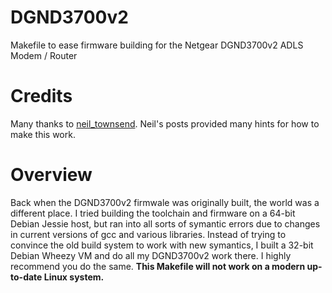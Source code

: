 # DGND3700v2
Makefile to ease firmware building for the Netgear DGND3700v2 ADLS Modem / Router

# Credits

Many thanks to [neil_townsend](https://community.netgear.com/t5/user/viewprofilepage/user-id/317565).  Neil's posts provided many hints for how to make this work.

# Overview
Back when the DGND3700v2 firmwale was originally built, the world was a different place.  I tried building the toolchain and firmware on a 64-bit Debian Jessie host, but ran into all sorts of symantic errors due to changes in current versions of gcc and various libraries.  Instead of trying to convince the old build system to work with new symantics, I built a 32-bit Debian Wheezy VM and do all my DGND3700v2 work there.  I highly recommend you do the same.  **This Makefile will not work on a modern up-to-date Linux system.**

